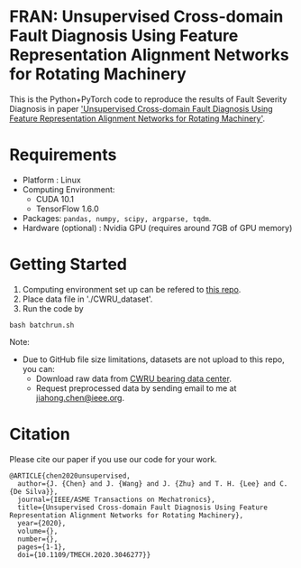 # FRAN: Unsupervised Cross-domain Fault Diagnosis Using Feature Representation Alignment Networks for Rotating Machinery
This is the Python+PyTorch code to reproduce the results of Fault Severity Diagnosis in paper ['Unsupervised Cross-domain Fault Diagnosis Using Feature Representation Alignment Networks for Rotating Machinery'](https://ieeexplore.ieee.org/document/9301443).

# Requirements
* Platform : Linux 
* Computing Environment:
  * CUDA 10.1 
  * TensorFlow 1.6.0
* Packages: ```pandas, numpy, scipy, argparse, tqdm```.
* Hardware (optional) : Nvidia GPU (requires around 7GB of GPU memory)

# Getting Started
1. Computing environment set up can be refered to [this repo](https://github.com/JiahongChen/Set-up-deep-learning-frameworks-with-GPU-on-Google-Cloud-Platform). 
1. Place data file in './CWRU_dataset'.
1. Run the code by
```
bash batchrun.sh
```
Note:
* Due to GitHub file size limitations, datasets are not upload to this repo, you can:
  * Download raw data from [CWRU bearing data center](https://csegroups.case.edu/bearingdatacenter/pages/welcome-case-western-reserve-university-bearing-data-center-website).
  * Request preprocessed data by sending email to me at jiahong.chen@ieee.org.





# Citation
Please cite our paper if you use our code for your work.
```
@ARTICLE{chen2020unsupervised,
  author={J. {Chen} and J. {Wang} and J. {Zhu} and T. H. {Lee} and C. {De Silva}},
  journal={IEEE/ASME Transactions on Mechatronics}, 
  title={Unsupervised Cross-domain Fault Diagnosis Using Feature Representation Alignment Networks for Rotating Machinery}, 
  year={2020},
  volume={},
  number={},
  pages={1-1},
  doi={10.1109/TMECH.2020.3046277}}
```
